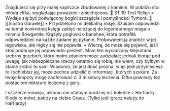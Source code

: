 Znajdujesz się przy małej kapliczce zbudowanej z kamieni. W pobliżu stoi młoda elfka, wyglądając poważnie i zniechęcona.
 ST 10 Test Religii
• Wydaje się być poświęcony bogini szczęścia i pomyślności Tymora.
 [[Siostra Garaele]]
• Przydzielono mi delikatną misję. Szukam odpowiedzi na temat konkretnej księgi zaklęć należącej do legendarnego maga o imieniu Bowgentle. Krążyły pogłoski o banshee, która potrafiła odpowiedzieć na każde zadane jej pytanie. Próbowałem ją znaleźć w jej legowisku, ale nigdy się nie pojawiła.
• Wierzę, że może się pojawić, jeśli ktoś podaruje jej odpowiedni prezent. Mam ten wysadzany klejnotami srebrny grzebień, który moim zdaniem może zadziałać; jednak biorąc pod uwagę, jak niebezpieczne rzeczy ostatnio się robią, nie wiem, czy byłbym w stanie zrobić to sam. Wiadomo, że jest dość próżna, więc jeśli przyniesiesz to i schlebisz jej, może zechce udzielić ci informacji, których szukam. Za twoje kłopoty mogę zaoferować ci 3 mikstury leczenia .Elfka powierzy tez postaciom miksture leczenia z góry.


I szczerze mówiąc, nikomu nie ufałbym bardziej niż koledze z Harfiarzy. Kiedy to mówi, patrzy na ciebie Gracz. (Tylko jeśli gracz należy do Harfiarzy)